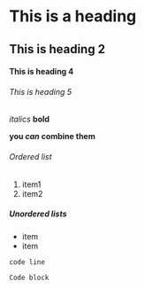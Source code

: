 # This is a heading
## This is heading 2
#### This is heading 4
###### This is heading 5

*italics*
__bold__

__you  *can* combine them__

###### Ordered list
1. item1
2. item2

##### Unordered lists
- item
- item

`code line`


  ```
Code block
```

```md

```